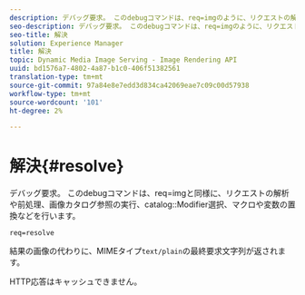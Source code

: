 ```yaml
---
description: デバッグ要求。 このdebugコマンドは、req=imgのように、リクエストの解析と前処理、画像カタログ参照の実行、カタログ修飾子の選択、マクロや変数の置換などを行います。
seo-description: デバッグ要求。 このdebugコマンドは、req=imgのように、リクエストの解析と前処理、画像カタログ参照の実行、カタログ修飾子の選択、マクロや変数の置換などを行います。
seo-title: 解決
solution: Experience Manager
title: 解決
topic: Dynamic Media Image Serving - Image Rendering API
uuid: bd1576a7-4802-4a87-b1c0-406f51382561
translation-type: tm+mt
source-git-commit: 97a84e8e7edd3d834ca42069eae7c09c00d57938
workflow-type: tm+mt
source-wordcount: '101'
ht-degree: 2%

---
```



# 解決{#resolve}

デバッグ要求。 このdebugコマンドは、req=imgと同様に、リクエストの解析や前処理、画像カタログ参照の実行、catalog::Modifier選択、マクロや変数の置換などを行います。

`req=resolve`

結果の画像の代わりに、MIMEタイプ`text/plain`の最終要求文字列が返されます。

HTTP応答はキャッシュできません。
